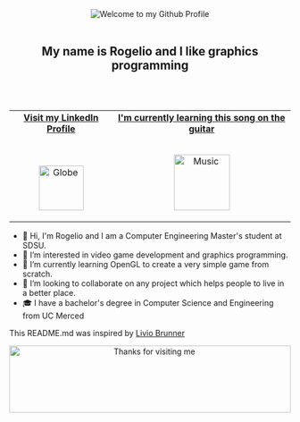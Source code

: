 <!-- "Hero" Header -->
<div align="center">
  <img src="https://github.com/BrunnerLivio/brunnerlivio/blob/master/images/welcome.png?raw=true" style="max-width: 100%;" alt="Welcome to my Github Profile" />
  <br />
  <br />
  <h2>My name is Rogelio and I like graphics programming</h2>
  <br />
  <br />
</div>

<!-- Social -->
<table width="100%" align="center">
<tr>
<td align="center">
<a href="https://www.linkedin.com/in/rogelio-barajas-799475169/">
<strong>Visit my LinkedIn Profile </strong>
<br />
<br />
<br />

<p>

<img alt="Globe" height="80" src="https://github.com/BrunnerLivio/brunnerlivio/blob/master/images/globe.gif">
</a>
</p>

</td>


<td align="center">
<a href="https://www.youtube.com/watch?v=e653b_fBb-M">
<strong>I'm currently learning this song on the guitar</strong>
<br />
<br />


<p>
<img height="100" alt="Music" src="https://github.com/BrunnerLivio/brunnerlivio/blob/master/images/music.gif"> 
</a>
</p>

</td>
</tr>
</table>

<!-- Markdown Here -->

- 👋 Hi, I'm Rogelio and I am a Computer Engineering Master's student at SDSU.
- 👀 I’m interested in video game development and graphics programming.
- 🌱 I’m currently learning OpenGL to create a very simple game from scratch.
- 💞️ I’m looking to collaborate on any project which helps people to live in a better place.
- 🎓 I have a bachelor's degree in Computer Science and Engineering from UC Merced

<!-- Reference -->
This README.md was inspired by [Livio Brunner](https://github.com/BrunnerLivio)

<!-- Footer -->

<div align="center">

<img height="120" alt="Thanks for visiting me" width="100%" src="https://raw.githubusercontent.com/BrunnerLivio/brunnerlivio/master/images/marquee.svg" />
<br />

<!---
rooja13/rooja13 is a ✨ special ✨ repository because its `README.md` (this file) appears on your GitHub profile.
You can click the Preview link to take a look at your changes.
--->
